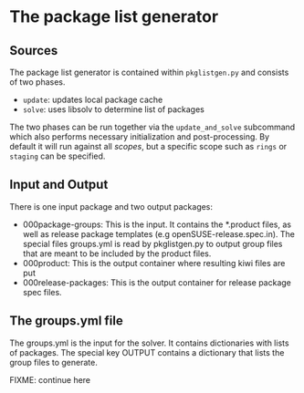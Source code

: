 # The package list generator

## Sources

The package list generator is contained within `pkglistgen.py` and consists of
two phases.

- `update`: updates local package cache
- `solve`: uses libsolv to determine list of packages

The two phases can be run together via the `update_and_solve` subcommand which
also performs necessary initialization and post-processing. By default it will
run against all _scopes_, but a specific scope such as `rings` or `staging` can
be specified.

## Input and Output

There is one input package and two output packages:

- 000package-groups: This is the input. It contains the *.product files, as
  well as release package templates (e.g openSUSE-release.spec.in). The special
  files groups.yml is read by pkglistgen.py to output group files that are
  meant to be included by the product files.
- 000product: This is the output container where resulting kiwi files are put
- 000release-packages: This is the output container for release package spec files.

## The groups.yml file

The groups.yml is the input for the solver. It contains dictionaries with lists
of packages. The special key OUTPUT contains a dictionary that lists the group
files to generate.

FIXME: continue here
